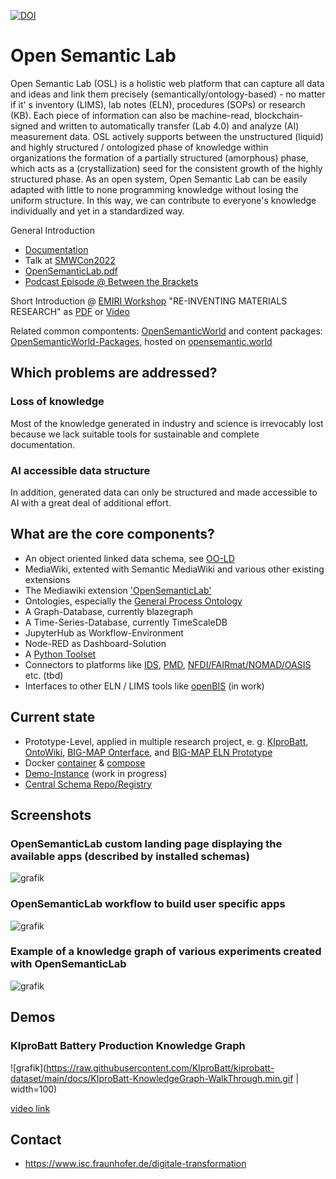 [![DOI](https://zenodo.org/badge/DOI/10.5281/zenodo.11355585.svg)](https://doi.org/10.5281/zenodo.11355585)
# Open Semantic Lab

Open Semantic Lab (OSL) is a holistic web platform that can capture all data and ideas and link them precisely (semantically/ontology-based) - no matter if it' s inventory (LIMS), lab notes (ELN), procedures (SOPs) or research (KB). 
Each piece of information can also be machine-read, blockchain-signed and written to automatically transfer (Lab 4.0) and analyze (AI) measurement data. 
OSL actively supports between the unstructured (liquid) and highly structured / ontologized phase of knowledge within organizations the formation of a partially structured (amorphous) phase, which acts as a (crystallization) seed for the consistent growth of the highly structured phase.
As an open system, Open Semantic Lab can be easily adapted with little to none programming knowledge without losing the uniform structure. 
In this way, we can contribute to everyone's knowledge individually and yet in a standardized way.

General Introduction 
* [Documentation](https://opensemantic.world/wiki/Item:OSWdb485a954a88465287b341d2897a84d6)
* Talk at [SMWCon2022](https://youtu.be/aBl6i7k4pIY)
* [OpenSemanticLab.pdf](https://github.com/OpenSemanticLab/.github/files/9684923/2022-08-31_OpenSemanticLab.pdf)
* [Podcast Episode @ Between the Brackets](https://betweenthebrackets.libsyn.com/episode-129-simon-stier)

Short Introduction @ [EMIRI Workshop](https://emiri.eu/2022/07/04/digital-revolution-in-materials-discovery/) "RE-INVENTING MATERIALS RESEARCH" as [PDF](https://emiri.eu/wp-content/uploads/2022/07/7.-2022-06-30_MAP-Workshop_Grenoble_OpenSemanticLab_v2.pdf) or [Video](https://youtu.be/MZlk5Gzy0tc?t=1564)

Related common compontents: [OpenSemanticWorld](https://github.com/OpenSemanticWorld)
and content packages: [OpenSemanticWorld-Packages](https://github.com/OpenSemanticWorld-Packages), hosted on [opensemantic.world](https://opensemantic.world)

## Which problems are addressed?

### Loss of knowledge
Most of the knowledge generated in industry and science is irrevocably lost because we lack suitable tools for sustainable and complete documentation.

### AI accessible data structure
In addition, generated data can only be structured and made accessible to AI with a great deal of additional effort. 

## What are the core components?
* An object oriented linked data schema, see [OO-LD](https://github.com/OO-LD/schema)
* MediaWiki, extented with Semantic MediaWiki and various other existing extensions
* The Mediawiki extension ['OpenSemanticLab'](https://github.com/OpenSemanticLab/mediawiki-extensions-OpenSemanticLab)
* Ontologies, especially the [General Process Ontology](https://github.com/General-Process-Ontology/ontology)
* A Graph-Database, currently blazegraph
* A Time-Series-Database, currently TimeScaleDB
* JupyterHub as Workflow-Environment
* Node-RED as Dashboard-Solution
* A [Python Toolset](https://github.com/OpenSemanticLab/osw-python)
* Connectors to platforms like [IDS](https://internationaldataspaces.org/), [PMD](https://material-digital.de/), [NFDI/FAIRmat/NOMAD/OASIS](https://www.fairmat-nfdi.eu) etc. (tbd)
* Interfaces to other ELN / LIMS tools like [openBIS](https://openbis.ch/) (in work)

## Current state
* Prototype-Level, applied in multiple research project, e. g. [KIproBatt](https://kiprobatt.de/wiki), [OntoWiki](https://onto-wiki.eu/wiki/Main_Page), [BIG-MAP Onterface](https://onterface.open-semantic-lab.org/wiki/), and [BIG-MAP ELN Prototype](https://osl-sandbox.big-map.eu) 
* Docker [container](https://github.com/OpenSemanticLab/docker-compose-osl-wiki) & [compose](https://github.com/OpenSemanticLab/osl-mw-docker-compose) 
* [Demo-Instance](https://demo.open-semantic-lab.org) (work in progress)
* [Central Schema Repo/Registry](https://opensemantic.world)

## Screenshots
### OpenSemanticLab custom landing page displaying the available apps (described by installed schemas)
![grafik](https://github.com/OpenSemanticLab/.github/assets/52674635/3284cf2c-fdf7-442d-ba64-596a101d6817)
### OpenSemanticLab workflow to build user specific apps
![grafik](https://github.com/OpenSemanticLab/.github/assets/52674635/4aa7344e-95d3-4491-ad72-6cffcc93bace)
### Example of a knowledge graph of various experiments created with OpenSemanticLab
![grafik](https://github.com/OpenSemanticLab/.github/assets/52674635/455dadb0-82d2-4563-abac-a3e2d87d5185)

## Demos
### KIproBatt Battery Production Knowledge Graph
![grafik](https://raw.githubusercontent.com/KIproBatt/kiprobatt-dataset/main/docs/KIproBatt-KnowledgeGraph-WalkThrough.min.gif | width=100)

[video link](https://raw.githubusercontent.com/KIproBatt/kiprobatt-dataset/main/docs/KIproBatt-KnowledgeGraph-WalkThrough.mp4)


## Contact
* https://www.isc.fraunhofer.de/digitale-transformation
